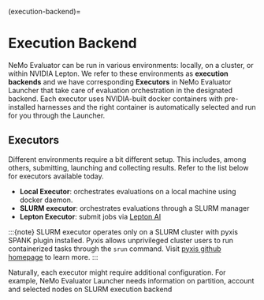 (execution-backend)=

# Execution Backend

NeMo Evaluator can be run in various environments: locally, on a cluster, or within NVIDIA Lepton. We refer to these environments as **execution backends** and we have corresponding **Executors** in NeMo Evaluator Launcher  that take care of evaluation orchestration in the designated backend. Each executor uses NVIDIA-built docker containers with pre-installed harnesses and the right container is automatically selected and run for you through the Launcher. 

## Executors

Different environments require  a bit different setup. This includes, among others,  submitting, launching and collecting results. Refer to the list below for executors available today. 

- **Local Executor**: orchestrates evaluations on a local machine using docker daemon.
- **SLURM executor**: orchestrates evaluations through a SLURM manager
- **Lepton Executor**: submit jobs via [Lepton AI](https://www.nvidia.com/en-us/data-center/dgx-cloud-lepton/)


:::{note} SLURM executor operates only on a SLURM cluster with pyxis SPANK plugin installed. Pyxis allows unprivileged cluster users to run containerized tasks through the `srun` command. Visit [pyxis github homepage](https://github.com/NVIDIA/pyxis) to learn more.
:::

Naturally, each executor might require additional configuration. For example, NeMo Evaluator Launcher needs information on partition, account and selected nodes on SLURM execution backend

